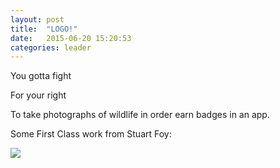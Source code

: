```yaml
---
layout: post
title:  "LOGO!"
date:   2015-06-20 15:20:53
categories: leader
---
```


You gotta fight

For your right

To take photographs of wildlife in order earn badges in an app.

Some First Class work from Stuart Foy:

<a href="/beastimock/img/beasty.png"><img src="/beastimock/img/beasty.png" /></a>
  
 
